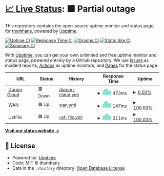 # [📈 Live Status](https://thomhans.github.io/uptime): <!--live status--> **🟧 Partial outage**

This repository contains the open-source uptime monitor and status page for [thomhans](https://thomhans.github.io/uptime), powered by [Upptime](https://github.com/upptime/upptime).

[![Uptime CI](https://github.com/thomhans/uptime/workflows/Uptime%20CI/badge.svg)](https://github.com/thomhans/uptime/actions?query=workflow%3A%22Uptime+CI%22)
[![Response Time CI](https://github.com/thomhans/uptime/workflows/Response%20Time%20CI/badge.svg)](https://github.com/thomhans/uptime/actions?query=workflow%3A%22Response+Time+CI%22)
[![Graphs CI](https://github.com/thomhans/uptime/workflows/Graphs%20CI/badge.svg)](https://github.com/thomhans/uptime/actions?query=workflow%3A%22Graphs+CI%22)
[![Static Site CI](https://github.com/thomhans/uptime/workflows/Static%20Site%20CI/badge.svg)](https://github.com/thomhans/uptime/actions?query=workflow%3A%22Static+Site+CI%22)
[![Summary CI](https://github.com/thomhans/uptime/workflows/Summary%20CI/badge.svg)](https://github.com/thomhans/uptime/actions?query=workflow%3A%22Summary+CI%22)

With [Upptime](https://upptime.js.org), you can get your own unlimited and free uptime monitor and status page, powered entirely by a GitHub repository. We use [Issues](https://github.com/thomhans/uptime/issues) as incident reports, [Actions](https://github.com/thomhans/uptime/actions) as uptime monitors, and [Pages](https://thomhans.github.io/uptime) for the status page.

<!--start: status pages-->
<!-- This summary is generated by Upptime (https://github.com/upptime/upptime) -->
<!-- Do not edit this manually, your changes will be overwritten -->
<!-- prettier-ignore -->
| URL | Status | History | Response Time | Uptime |
| --- | ------ | ------- | ------------- | ------ |
| <img alt="" src="https://icons.duckduckgo.com/ip3/cloud.durum.biz.ico" height="13"> [Durum Cloud](https://cloud.durum.biz) | 🟥 Down | [durum-cloud.yml](https://github.com/thomhans/uptime/commits/HEAD/history/durum-cloud.yml) | <details><summary><img alt="Response time graph" src="./graphs/durum-cloud/response-time-week.png" height="20"> 473ms</summary><br><a href="https://thomhans.github.io/uptime/history/durum-cloud"><img alt="Response time 680" src="https://img.shields.io/endpoint?url=https%3A%2F%2Fraw.githubusercontent.com%2Fthomhans%2Fuptime%2FHEAD%2Fapi%2Fdurum-cloud%2Fresponse-time.json"></a><br><a href="https://thomhans.github.io/uptime/history/durum-cloud"><img alt="24-hour response time 341" src="https://img.shields.io/endpoint?url=https%3A%2F%2Fraw.githubusercontent.com%2Fthomhans%2Fuptime%2FHEAD%2Fapi%2Fdurum-cloud%2Fresponse-time-day.json"></a><br><a href="https://thomhans.github.io/uptime/history/durum-cloud"><img alt="7-day response time 473" src="https://img.shields.io/endpoint?url=https%3A%2F%2Fraw.githubusercontent.com%2Fthomhans%2Fuptime%2FHEAD%2Fapi%2Fdurum-cloud%2Fresponse-time-week.json"></a><br><a href="https://thomhans.github.io/uptime/history/durum-cloud"><img alt="30-day response time 435" src="https://img.shields.io/endpoint?url=https%3A%2F%2Fraw.githubusercontent.com%2Fthomhans%2Fuptime%2FHEAD%2Fapi%2Fdurum-cloud%2Fresponse-time-month.json"></a><br><a href="https://thomhans.github.io/uptime/history/durum-cloud"><img alt="1-year response time 709" src="https://img.shields.io/endpoint?url=https%3A%2F%2Fraw.githubusercontent.com%2Fthomhans%2Fuptime%2FHEAD%2Fapi%2Fdurum-cloud%2Fresponse-time-year.json"></a></details> | <details><summary><a href="https://thomhans.github.io/uptime/history/durum-cloud">0.00%</a></summary><a href="https://thomhans.github.io/uptime/history/durum-cloud"><img alt="All-time uptime 60.37%" src="https://img.shields.io/endpoint?url=https%3A%2F%2Fraw.githubusercontent.com%2Fthomhans%2Fuptime%2FHEAD%2Fapi%2Fdurum-cloud%2Fuptime.json"></a><br><a href="https://thomhans.github.io/uptime/history/durum-cloud"><img alt="24-hour uptime 0.00%" src="https://img.shields.io/endpoint?url=https%3A%2F%2Fraw.githubusercontent.com%2Fthomhans%2Fuptime%2FHEAD%2Fapi%2Fdurum-cloud%2Fuptime-day.json"></a><br><a href="https://thomhans.github.io/uptime/history/durum-cloud"><img alt="7-day uptime 0.00%" src="https://img.shields.io/endpoint?url=https%3A%2F%2Fraw.githubusercontent.com%2Fthomhans%2Fuptime%2FHEAD%2Fapi%2Fdurum-cloud%2Fuptime-week.json"></a><br><a href="https://thomhans.github.io/uptime/history/durum-cloud"><img alt="30-day uptime 0.00%" src="https://img.shields.io/endpoint?url=https%3A%2F%2Fraw.githubusercontent.com%2Fthomhans%2Fuptime%2FHEAD%2Fapi%2Fdurum-cloud%2Fuptime-month.json"></a><br><a href="https://thomhans.github.io/uptime/history/durum-cloud"><img alt="1-year uptime 84.35%" src="https://img.shields.io/endpoint?url=https%3A%2F%2Fraw.githubusercontent.com%2Fthomhans%2Fuptime%2FHEAD%2Fapi%2Fdurum-cloud%2Fuptime-year.json"></a></details>
| <img alt="" src="https://icons.duckduckgo.com/ip3/null.ico" height="13"> WAN | 🟩 Up | [wan.yml](https://github.com/thomhans/uptime/commits/HEAD/history/wan.yml) | <details><summary><img alt="Response time graph" src="./graphs/wan/response-time-week.png" height="20"> 147ms</summary><br><a href="https://thomhans.github.io/uptime/history/wan"><img alt="Response time 144" src="https://img.shields.io/endpoint?url=https%3A%2F%2Fraw.githubusercontent.com%2Fthomhans%2Fuptime%2FHEAD%2Fapi%2Fwan%2Fresponse-time.json"></a><br><a href="https://thomhans.github.io/uptime/history/wan"><img alt="24-hour response time 136" src="https://img.shields.io/endpoint?url=https%3A%2F%2Fraw.githubusercontent.com%2Fthomhans%2Fuptime%2FHEAD%2Fapi%2Fwan%2Fresponse-time-day.json"></a><br><a href="https://thomhans.github.io/uptime/history/wan"><img alt="7-day response time 147" src="https://img.shields.io/endpoint?url=https%3A%2F%2Fraw.githubusercontent.com%2Fthomhans%2Fuptime%2FHEAD%2Fapi%2Fwan%2Fresponse-time-week.json"></a><br><a href="https://thomhans.github.io/uptime/history/wan"><img alt="30-day response time 134" src="https://img.shields.io/endpoint?url=https%3A%2F%2Fraw.githubusercontent.com%2Fthomhans%2Fuptime%2FHEAD%2Fapi%2Fwan%2Fresponse-time-month.json"></a><br><a href="https://thomhans.github.io/uptime/history/wan"><img alt="1-year response time 144" src="https://img.shields.io/endpoint?url=https%3A%2F%2Fraw.githubusercontent.com%2Fthomhans%2Fuptime%2FHEAD%2Fapi%2Fwan%2Fresponse-time-year.json"></a></details> | <details><summary><a href="https://thomhans.github.io/uptime/history/wan">100.00%</a></summary><a href="https://thomhans.github.io/uptime/history/wan"><img alt="All-time uptime 60.73%" src="https://img.shields.io/endpoint?url=https%3A%2F%2Fraw.githubusercontent.com%2Fthomhans%2Fuptime%2FHEAD%2Fapi%2Fwan%2Fuptime.json"></a><br><a href="https://thomhans.github.io/uptime/history/wan"><img alt="24-hour uptime 100.00%" src="https://img.shields.io/endpoint?url=https%3A%2F%2Fraw.githubusercontent.com%2Fthomhans%2Fuptime%2FHEAD%2Fapi%2Fwan%2Fuptime-day.json"></a><br><a href="https://thomhans.github.io/uptime/history/wan"><img alt="7-day uptime 100.00%" src="https://img.shields.io/endpoint?url=https%3A%2F%2Fraw.githubusercontent.com%2Fthomhans%2Fuptime%2FHEAD%2Fapi%2Fwan%2Fuptime-week.json"></a><br><a href="https://thomhans.github.io/uptime/history/wan"><img alt="30-day uptime 100.00%" src="https://img.shields.io/endpoint?url=https%3A%2F%2Fraw.githubusercontent.com%2Fthomhans%2Fuptime%2FHEAD%2Fapi%2Fwan%2Fuptime-month.json"></a><br><a href="https://thomhans.github.io/uptime/history/wan"><img alt="1-year uptime 57.58%" src="https://img.shields.io/endpoint?url=https%3A%2F%2Fraw.githubusercontent.com%2Fthomhans%2Fuptime%2FHEAD%2Fapi%2Fwan%2Fuptime-year.json"></a></details>
| <img alt="" src="https://icons.duckduckgo.com/ip3/null.ico" height="13"> UstFlix | 🟩 Up | [ust-flix.yml](https://github.com/thomhans/uptime/commits/HEAD/history/ust-flix.yml) | <details><summary><img alt="Response time graph" src="./graphs/ust-flix/response-time-week.png" height="20"> 311ms</summary><br><a href="https://thomhans.github.io/uptime/history/ust-flix"><img alt="Response time 290" src="https://img.shields.io/endpoint?url=https%3A%2F%2Fraw.githubusercontent.com%2Fthomhans%2Fuptime%2FHEAD%2Fapi%2Fust-flix%2Fresponse-time.json"></a><br><a href="https://thomhans.github.io/uptime/history/ust-flix"><img alt="24-hour response time 326" src="https://img.shields.io/endpoint?url=https%3A%2F%2Fraw.githubusercontent.com%2Fthomhans%2Fuptime%2FHEAD%2Fapi%2Fust-flix%2Fresponse-time-day.json"></a><br><a href="https://thomhans.github.io/uptime/history/ust-flix"><img alt="7-day response time 311" src="https://img.shields.io/endpoint?url=https%3A%2F%2Fraw.githubusercontent.com%2Fthomhans%2Fuptime%2FHEAD%2Fapi%2Fust-flix%2Fresponse-time-week.json"></a><br><a href="https://thomhans.github.io/uptime/history/ust-flix"><img alt="30-day response time 291" src="https://img.shields.io/endpoint?url=https%3A%2F%2Fraw.githubusercontent.com%2Fthomhans%2Fuptime%2FHEAD%2Fapi%2Fust-flix%2Fresponse-time-month.json"></a><br><a href="https://thomhans.github.io/uptime/history/ust-flix"><img alt="1-year response time 290" src="https://img.shields.io/endpoint?url=https%3A%2F%2Fraw.githubusercontent.com%2Fthomhans%2Fuptime%2FHEAD%2Fapi%2Fust-flix%2Fresponse-time-year.json"></a></details> | <details><summary><a href="https://thomhans.github.io/uptime/history/ust-flix">100.00%</a></summary><a href="https://thomhans.github.io/uptime/history/ust-flix"><img alt="All-time uptime 98.75%" src="https://img.shields.io/endpoint?url=https%3A%2F%2Fraw.githubusercontent.com%2Fthomhans%2Fuptime%2FHEAD%2Fapi%2Fust-flix%2Fuptime.json"></a><br><a href="https://thomhans.github.io/uptime/history/ust-flix"><img alt="24-hour uptime 100.00%" src="https://img.shields.io/endpoint?url=https%3A%2F%2Fraw.githubusercontent.com%2Fthomhans%2Fuptime%2FHEAD%2Fapi%2Fust-flix%2Fuptime-day.json"></a><br><a href="https://thomhans.github.io/uptime/history/ust-flix"><img alt="7-day uptime 100.00%" src="https://img.shields.io/endpoint?url=https%3A%2F%2Fraw.githubusercontent.com%2Fthomhans%2Fuptime%2FHEAD%2Fapi%2Fust-flix%2Fuptime-week.json"></a><br><a href="https://thomhans.github.io/uptime/history/ust-flix"><img alt="30-day uptime 91.96%" src="https://img.shields.io/endpoint?url=https%3A%2F%2Fraw.githubusercontent.com%2Fthomhans%2Fuptime%2FHEAD%2Fapi%2Fust-flix%2Fuptime-month.json"></a><br><a href="https://thomhans.github.io/uptime/history/ust-flix"><img alt="1-year uptime 98.75%" src="https://img.shields.io/endpoint?url=https%3A%2F%2Fraw.githubusercontent.com%2Fthomhans%2Fuptime%2FHEAD%2Fapi%2Fust-flix%2Fuptime-year.json"></a></details>

<!--end: status pages-->

[**Visit our status website →**](https://thomhans.github.io/uptime)

## 📄 License

- Powered by: [Upptime](https://github.com/upptime/upptime)
- Code: [MIT](./LICENSE) © [thomhans](https://thomhans.github.io/uptime)
- Data in the `./history` directory: [Open Database License](https://opendatacommons.org/licenses/odbl/1-0/)
